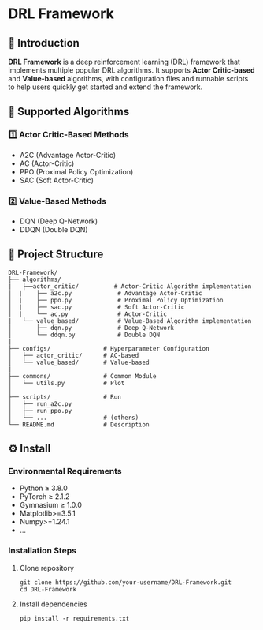 # DRL Framework

## 📌 Introduction
**DRL Framework** is a deep reinforcement learning (DRL) framework that implements multiple popular DRL algorithms. It supports **Actor Critic-based** and **Value-based** algorithms, with configuration files and runnable scripts to help users quickly get started and extend the framework.

## 🚀 Supported Algorithms
### 1️⃣ **Actor Critic-Based Methods**
- A2C (Advantage Actor-Critic)
- AC (Actor-Critic)
- PPO (Proximal Policy Optimization)
- SAC (Soft Actor-Critic)

### 2️⃣ **Value-Based Methods**
- DQN (Deep Q-Network)
- DDQN (Double DQN)

## 📂 Project Structure

```
DRL-Framework/
├── algorithms/
|	├──actor_critic/          # Actor-Critic Algorithm implementation
│  |	├── a2c.py             # Advantage Actor-Critic
│  |	├── ppo.py             # Proximal Policy Optimization
│  |	├── sac.py             # Soft Actor-Critic
│  |	└── ac.py              # Actor-Critic
|	└── value_based/           # Value-Based Algorithm implementation
│   	├── dqn.py             # Deep Q-Network
│   	└── ddqn.py            # Double DQN
|
├── configs/               # Hyperparameter Configuration
│   ├── actor_critic/      # AC-based
│   └── value_based/       # Value-based
|
├── commons/               # Common Module
│   └── utils.py           # Plot
│
├── scripts/               # Run
│   ├── run_a2c.py
│   ├── run_ppo.py
│   └── ...				   # (others)
└── README.md              # Description
```

## ⚙️ Install

### Environmental Requirements

- Python ≥ 3.8.0
- PyTorch ≥ 2.1.2
- Gymnasium ≥ 1.0.0
- Matplotlib>=3.5.1
- Numpy>=1.24.1
- ...

### Installation Steps

1. Clone repository

   ```
   git clone https://github.com/your-username/DRL-Framework.git
   cd DRL-Framework
   ```

2. Install dependencies

   ```
   pip install -r requirements.txt
   ```
